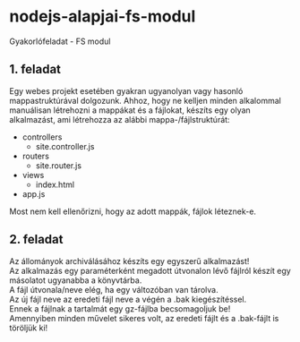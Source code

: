 # nodejs-alapjai-fs-modul
Gyakorlófeladat - FS modul

## 1. feladat
Egy webes projekt esetében gyakran ugyanolyan vagy hasonló mappastruktúrával dolgozunk. Ahhoz, hogy ne kelljen minden alkalommal manuálisan létrehozni a mappákat és a fájlokat, készíts egy olyan alkalmazást, ami létrehozza az alábbi mappa-/fájlstruktúrát:

  - controllers  
    - site.controller.js
  - routers
    - site.router.js
  - views
    - index.html
  - app.js

Most nem kell ellenőrizni, hogy az adott mappák, fájlok léteznek-e.

## 2. feladat
Az állományok archiválásához készíts egy egyszerű alkalmazást!  
Az alkalmazás egy paraméterként megadott útvonalon lévő fájlról készít egy másolatot ugyanabba a könyvtárba.  
A fájl útvonala/neve elég, ha egy változóban van tárolva.  
Az új fájl neve az eredeti fájl neve a végén a .bak kiegészítéssel.  
Ennek a fájlnak a tartalmát egy gz-fájlba becsomagoljuk be!  
Amennyiben minden művelet sikeres volt, az eredeti fájlt és a .bak-fájlt is töröljük ki!
